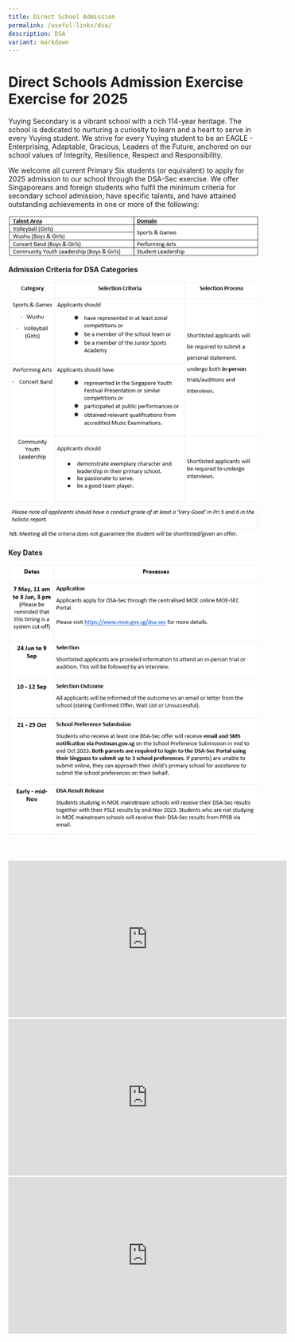 ```yaml
---
title: Direct School Admission
permalink: /useful-links/dsa/
description: DSA
variant: markdown
---
```

# Direct Schools Admission Exercise Exercise for 2025 


Yuying Secondary is a vibrant school with a rich 114-year heritage. The school is dedicated to nurturing a curiosity to learn and a heart to serve in every Yuying student. We strive for every Yuying student to be an EAGLE - Enterprising, Adaptable, Gracious, Leaders of the Future, anchored on our school values of Integrity, Resilience, Respect and Responsibility.

We welcome all current Primary Six students (or equivalent) to apply for 2025 admission to our school through the DSA-Sec exercise. We offer Singaporeans and foreign students who fulfil the minimum criteria for secondary school admission, have specific talents, and have attained outstanding achievements in one or more of the following:

![Talent Area](/images/DSA/Talents_Area.png)


**Admission Criteria for DSA Categories**

![Adminission Critteria for DSA Categories](/images/DSA/Admission_Criteria_for_DSA_Categories.png)
![Adminission Criteria for DSA Categories part 2](/images/DSA/Admission_Criteria_for_DSA_Categories2.png)


**Key Dates**

![Key Dates](/images/DSA/Key_Dates.png)



&nbsp;&nbsp;&nbsp;&nbsp;&nbsp;
       




<iframe width="560" height="315" src="https://www.youtube.com/embed/lE3qU1VAnN8" title="YouTube video player" frameborder="0" allow="accelerometer; autoplay; clipboard-write; encrypted-media; gyroscope; picture-in-picture; web-share" allowfullscreen=""></iframe>

<iframe width="560" height="315" src="https://www.youtube.com/embed/jWJJEUtyXe8" title="YouTube video player" frameborder="0" allow="accelerometer; autoplay; clipboard-write; encrypted-media; gyroscope; picture-in-picture; web-share" allowfullscreen=""></iframe>

<iframe width="560" height="315" src="https://www.youtube.com/embed/1mSEFC2m48k" title="YouTube video player" frameborder="0" allow="accelerometer; autoplay; clipboard-write; encrypted-media; gyroscope; picture-in-picture; web-share" allowfullscreen=""></iframe>